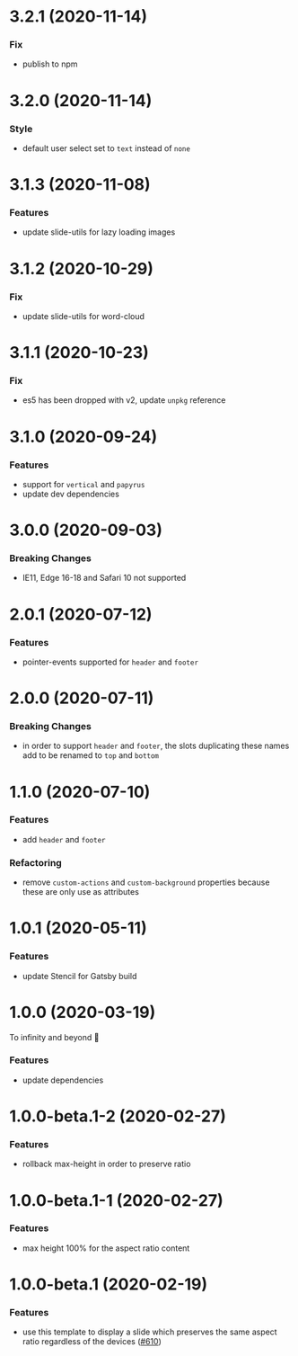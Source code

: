 # 3.2.1 (2020-11-14)

### Fix

- publish to npm

# 3.2.0 (2020-11-14)

### Style

- default user select set to `text` instead of `none`

# 3.1.3 (2020-11-08)

### Features

- update slide-utils for lazy loading images

# 3.1.2 (2020-10-29)

### Fix

- update slide-utils for word-cloud

# 3.1.1 (2020-10-23)

### Fix

- es5 has been dropped with v2, update `unpkg` reference

# 3.1.0 (2020-09-24)

### Features

- support for `vertical` and `papyrus`
- update dev dependencies

# 3.0.0 (2020-09-03)

### Breaking Changes

- IE11, Edge 16-18 and Safari 10 not supported

# 2.0.1 (2020-07-12)

### Features

- pointer-events supported for `header` and `footer`

# 2.0.0 (2020-07-11)

### Breaking Changes

- in order to support `header` and `footer`, the slots duplicating these names add to be renamed to `top` and `bottom`

# 1.1.0 (2020-07-10)

### Features

- add `header` and `footer`

### Refactoring

- remove `custom-actions` and `custom-background` properties because these are only use as attributes

# 1.0.1 (2020-05-11)

### Features

- update Stencil for Gatsby build

# 1.0.0 (2020-03-19)

To infinity and beyond 🚀

### Features

- update dependencies

# 1.0.0-beta.1-2 (2020-02-27)

### Features

- rollback max-height in order to preserve ratio

# 1.0.0-beta.1-1 (2020-02-27)

### Features

- max height 100% for the aspect ratio content

# 1.0.0-beta.1 (2020-02-19)

### Features

- use this template to display a slide which preserves the same aspect ratio regardless of the devices ([#610](https://github.com/deckgo/deckdeckgo/issues/610))
